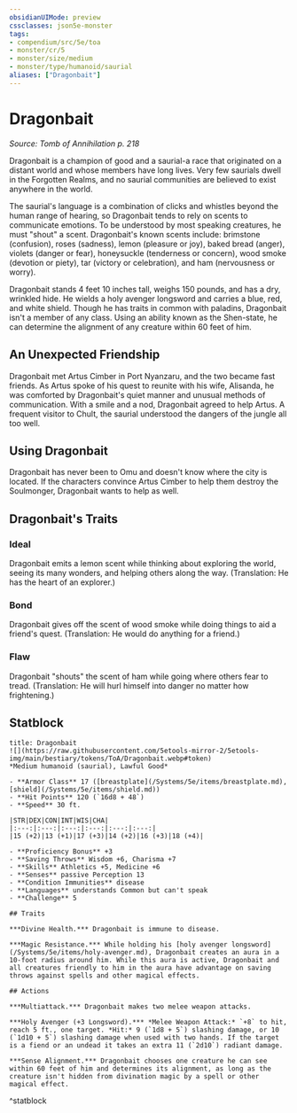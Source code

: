 ```yaml
---
obsidianUIMode: preview
cssclasses: json5e-monster
tags:
- compendium/src/5e/toa
- monster/cr/5
- monster/size/medium
- monster/type/humanoid/saurial
aliases: ["Dragonbait"]
---
```

# Dragonbait
*Source: Tomb of Annihilation p. 218*  

Dragonbait is a champion of good and a saurial-a race that originated on a distant world and whose members have long lives. Very few saurials dwell in the Forgotten Realms, and no saurial communities are believed to exist anywhere in the world.

The saurial's language is a combination of clicks and whistles beyond the human range of hearing, so Dragonbait tends to rely on scents to communicate emotions. To be understood by most speaking creatures, he must "shout" a scent. Dragonbait's known scents include: brimstone (confusion), roses (sadness), lemon (pleasure or joy), baked bread (anger), violets (danger or fear), honeysuckle (tenderness or concern), wood smoke (devotion or piety), tar (victory or celebration), and ham (nervousness or worry).

Dragonbait stands 4 feet 10 inches tall, weighs 150 pounds, and has a dry, wrinkled hide. He wields a holy avenger longsword and carries a blue, red, and white shield. Though he has traits in common with paladins, Dragonbait isn't a member of any class. Using an ability known as the Shen-state, he can determine the alignment of any creature within 60 feet of him.

## An Unexpected Friendship

Dragonbait met Artus Cimber in Port Nyanzaru, and the two became fast friends. As Artus spoke of his quest to reunite with his wife, Alisanda, he was comforted by Dragonbait's quiet manner and unusual methods of communication. With a smile and a nod, Dragonbait agreed to help Artus. A frequent visitor to Chult, the saurial understood the dangers of the jungle all too well.

## Using Dragonbait

Dragonbait has never been to Omu and doesn't know where the city is located. If the characters convince Artus Cimber to help them destroy the Soulmonger, Dragonbait wants to help as well.

## Dragonbait's Traits

### Ideal

Dragonbait emits a lemon scent while thinking about exploring the world, seeing its many wonders, and helping others along the way. (Translation: He has the heart of an explorer.)

### Bond

Dragonbait gives off the scent of wood smoke while doing things to aid a friend's quest. (Translation: He would do anything for a friend.)

### Flaw

Dragonbait "shouts" the scent of ham while going where others fear to tread. (Translation: He will hurl himself into danger no matter how frightening.)

## Statblock

```ad-statblock
title: Dragonbait
![](https://raw.githubusercontent.com/5etools-mirror-2/5etools-img/main/bestiary/tokens/ToA/Dragonbait.webp#token)
*Medium humanoid (saurial), Lawful Good*

- **Armor Class** 17 ([breastplate](/Systems/5e/items/breastplate.md), [shield](/Systems/5e/items/shield.md))
- **Hit Points** 120 (`16d8 + 48`)
- **Speed** 30 ft.

|STR|DEX|CON|INT|WIS|CHA|
|:---:|:---:|:---:|:---:|:---:|:---:|
|15 (+2)|13 (+1)|17 (+3)|14 (+2)|16 (+3)|18 (+4)|

- **Proficiency Bonus** +3
- **Saving Throws** Wisdom +6, Charisma +7
- **Skills** Athletics +5, Medicine +6
- **Senses** passive Perception 13
- **Condition Immunities** disease
- **Languages** understands Common but can't speak
- **Challenge** 5

## Traits

***Divine Health.*** Dragonbait is immune to disease.

***Magic Resistance.*** While holding his [holy avenger longsword](/Systems/5e/items/holy-avenger.md), Dragonbait creates an aura in a 10-foot radius around him. While this aura is active, Dragonbait and all creatures friendly to him in the aura have advantage on saving throws against spells and other magical effects.

## Actions

***Multiattack.*** Dragonbait makes two melee weapon attacks.

***Holy Avenger (+3 Longsword).*** *Melee Weapon Attack:* `+8` to hit, reach 5 ft., one target. *Hit:* 9 (`1d8 + 5`) slashing damage, or 10 (`1d10 + 5`) slashing damage when used with two hands. If the target is a fiend or an undead it takes an extra 11 (`2d10`) radiant damage.

***Sense Alignment.*** Dragonbait chooses one creature he can see within 60 feet of him and determines its alignment, as long as the creature isn't hidden from divination magic by a spell or other magical effect.
```
^statblock